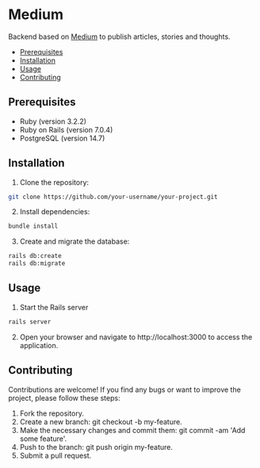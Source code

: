 # Medium

Backend based on [Medium](https://medium.com) to publish articles, stories and thoughts.

- [Prerequisites](#prerequisites)
- [Installation](#installation)
- [Usage](#usage)
- [Contributing](#contributing)

## Prerequisites

- Ruby (version 3.2.2)
- Ruby on Rails (version 7.0.4)
- PostgreSQL (version 14.7)

## Installation

1. Clone the repository:

  ```bash
  git clone https://github.com/your-username/your-project.git
  ```

2. Install dependencies:
  ```bash
  bundle install
  ```

3. Create and migrate the database:
  ```bash
  rails db:create
  rails db:migrate
  ```

## Usage

1. Start the Rails server
  ```bash
  rails server
  ```

2. Open your browser and navigate to http://localhost:3000 to access the application.

## Contributing
Contributions are welcome! If you find any bugs or want to improve the project, please follow these steps:

1. Fork the repository.
2. Create a new branch: git checkout -b my-feature.
3. Make the necessary changes and commit them: git commit -am 'Add some feature'.
4. Push to the branch: git push origin my-feature.
5. Submit a pull request.   
